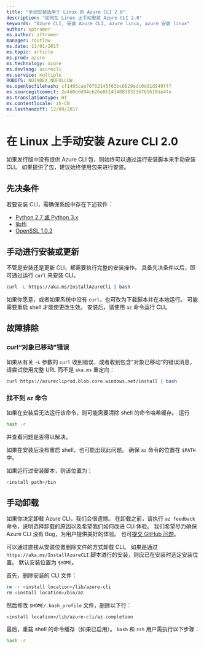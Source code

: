 ```yaml
---
title: "手动安装适用于 Linux 的 Azure CLI 2.0"
description: "如何在 Linux 上手动安装 Azure CLI 2.0"
keywords: "Azure CLI, 安装 Azure CLI, azure linux, azure 安装 linux"
author: sptramer
ms.author: sttramer
manager: routlaw
ms.date: 11/01/2017
ms.topic: article
ms.prod: azure
ms.technology: azure
ms.devlang: azurecli
ms.service: multiple
ROBOTS: NOINDEX,NOFOLLOW
ms.openlocfilehash: cf1405cae70762146f63bc6629edc0dd1d949fff
ms.sourcegitcommit: 2e4d0bdd94c626e061434883032367b5619de4fe
ms.translationtype: HT
ms.contentlocale: zh-CN
ms.lasthandoff: 12/09/2017
---
```

# <a name="install-azure-cli-20-on-linux-manually"></a>在 Linux 上手动安装 Azure CLI 2.0

如果发行版中没有提供 Azure CLI 包，则始终可以通过运行安装脚本来手动安装 CLI。 如果提供了包，建议始终使用包来进行安装。

## <a name="prerequisites"></a>先决条件

若要安装 CLI，需确保系统中存在下述软件：

* [Python 2.7 或 Python 3.x](https://www.python.org/downloads/)
* [libffi](https://sourceware.org/libffi/)
* [OpenSSL 1.0.2](https://www.openssl.org/source/)

## <a name="install-or-update-manually"></a>手动进行安装或更新

不管是安装还是更新 CLI，都需要执行完整的安装操作。 具备先决条件以后，即可通过运行 `curl` 来安装 CLI。

```bash
curl -L https://aka.ms/InstallAzureCli | bash
```

如果你愿意，或者如果系统中没有 `curl`，也可改为下载脚本并在本地运行。 可能需要重启 shell 才能使更改生效。 安装后，请使用 `az` 命令运行 CLI。

## <a name="troubleshooting"></a>故障排除

### <a name="curl-object-moved-error"></a>curl“对象已移动”错误

如果从有关 `-L` 参数的 `curl` 收到错误，或者收到包含“对象已移动”的错误消息，请尝试使用完整 URL 而不是 `aka.ms` 重定向：

```bash
curl https://azurecliprod.blob.core.windows.net/install | bash
```

### <a name="az-command-not-found"></a>找不到 `az` 命令

如果在安装后无法运行该命令，则可能需要清除 shell 的命令哈希缓存。 运行

```bash
hash -r
```

并查看问题是否得以解决。

如果在安装后没有重启 shell，也可能出现此问题。 确保 `az` 命令的位置在 `$PATH` 中。

如果运行过安装脚本，则该位置为：

```bash
<install path>/bin
```

## <a name="unstinall-manually"></a>手动卸载

如果你决定卸载 Azure CLI，我们会很遗憾。 在卸载之前，请执行 `az feedback` 命令，说明选择卸载的原因以及希望我们如何改进 CLI 体验。 我们希望尽力确保 Azure CLI 没有 Bug，为用户提供美好的体验。 也可[提交 GitHub 问题](https://github.com/Azure/azure-cli/issues)。

可以通过直接从安装位置删除文件的方式卸载 CLI。 如果是通过 `https://aka.ms/InstallAzureCLI` 脚本进行的安装，则应已在安装时选定安装位置。 默认安装位置为 `$HOME`。

首先，删除安装的 CLI 文件：

```bash
rm -r <install location>/lib/azure-cli
rm <install location>/bin/az
```

然后修改 `$HOME/.bash_profile` 文件，删除以下行：

```
<install location>/lib/azure-cli/az.completion
```

最后，重载 shell 的命令缓存（如果已启用）。 `bash` 和 `zsh` 用户需执行以下步骤：

```bash
hash -r
```
